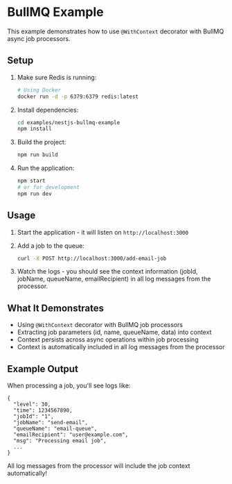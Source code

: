# BullMQ Example

This example demonstrates how to use `@WithContext` decorator with BullMQ async job processors.

## Setup

1. Make sure Redis is running:
   ```bash
   # Using Docker
   docker run -d -p 6379:6379 redis:latest
   ```

2. Install dependencies:
   ```bash
   cd examples/nestjs-bullmq-example
   npm install
   ```

3. Build the project:
   ```bash
   npm run build
   ```

4. Run the application:
   ```bash
   npm start
   # or for development
   npm run dev
   ```

## Usage

1. Start the application - it will listen on `http://localhost:3000`

2. Add a job to the queue:
   ```bash
   curl -X POST http://localhost:3000/add-email-job
   ```

3. Watch the logs - you should see the context information (jobId, jobName, queueName, emailRecipient) in all log messages from the processor.

## What It Demonstrates

- Using `@WithContext` decorator with BullMQ job processors
- Extracting job parameters (id, name, queueName, data) into context
- Context persists across async operations within job processing
- Context is automatically included in all log messages from the processor

## Example Output

When processing a job, you'll see logs like:
```
{
  "level": 30,
  "time": 1234567890,
  "jobId": "1",
  "jobName": "send-email",
  "queueName": "email-queue",
  "emailRecipient": "user@example.com",
  "msg": "Processing email job",
  ...
}
```

All log messages from the processor will include the job context automatically!

